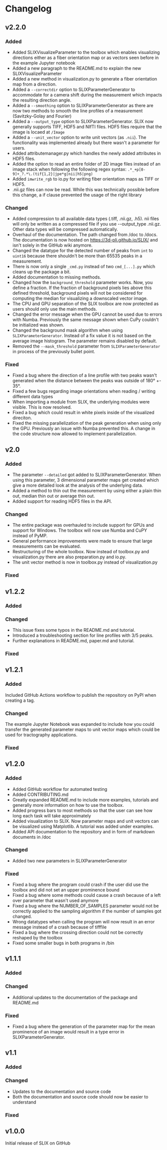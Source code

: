 # Changelog

## v2.2.0
### Added
- Added SLIXVisualizeParameter to the toolbox which enables visualizing directions either as a fiber orientation map or as vectors seen before in the example Jupyter notebook
- Added a new paragraph to the README.md to explain the new SLIXVisualizeParameter
- Added a new method in visualization.py to generate a fiber orientation map from a direction. 
- Added a `--correctdir` option to SLIXParameterGenerator to accommodate for a camera shift during the measurement which impacts the resulting direction angle.
- Added a `--smoothing` option to SLIXParameterGenerator as there are now two methods to smooth the line profiles of a measurement (Savitzky-Golay and Fourier)
- Added a `--output_type` option to SLIXParameterGenerator. SLIX now generally supports TIFF, HDF5 and NIfTI files. HDF5 files require that the image is locaed at `/Image`
- Added a `--unit_vector` option to write unit vectors (as `.nii`). The functionality was implemented already but there wasn't a parameter for users.
- Added attributemanager.py which handles the newly added attributes in HDF5 files. 
- Added the option to read an entire folder of 2D image files instead of an image stack when following the following regex syntax: `.*_+p[0-9]+_?.*\.(tif{1,2}|jpe*g|nii|h5|png)`
- Added `imwrite_rgb` to io.py for writing fiber orientation maps as TIFF or HDF5.
- .nii.gz files can now be read. While this was technically possible before this change, a if clause prevented the usage of the right library

### Changed
- Added compression to all available data types (.tiff, .nii.gz, .h5). nii files will only be written as a compressed file if you use --output_type .nii.gz. Other data types will be compressed automatically.
- Overhaul of the documentation. The path changed from /doc to /docs. The documentation is now hosted on https://3d-pli.github.io/SLIX/
and isn't solely in the GitHub wiki anymore.
- Changed the datatype for the detected number of peaks from `int` to `uint16` because there shouldn't be more than 65535 peaks in a measurement.
- There is now only a single `_cmd.py` instead of two `cmd_[...].py` which cleans up the package a bit.
- Added documentation to missing methods.
- Changed how the `background_threshold` parameter works. Now, you define a fraction. If the fraction of background pixels lies above this defined threshold,
background pixels will not be considered for computing the median for visualizing a downscaled vector image.
- The CPU and GPU separation of the SLIX toolbox are now protected as users should only use the main methods.
- Changed the error message when the GPU cannot be used due to errors with Numba. Previously the same message shown when CuPy couldn't be initialized was shown.
- Changed the background mask algorithm when using `SLIXParameterGenerator`. Instead of a fix value it is not based on the average image histogram. The parameter remains disabled by default.
- Removed the `--mask_threshold` parameter from `SLIXParameterGenerator` in process of the previously bullet point.

### Fixed
- Fixed a bug where the direction of a line profile with two peaks wasn't generated when the distance between the peaks was outside of 180° +- 35°.
- Fixed a few bugs regarding image orientations when reading / writing different data types
- When importing a module from SLIX, the underlying modules were visible. This is now resolved.
- Fixed a bug which could result in white pixels inside of the visualized direciton.
- Fixed the missing parallelization of the peak generation when using only the GPU. Previously an issue with Numba prevented this. A change in the code structure now allowed to implement parallelization.

## v2.0

### Added
- The parameter `--detailed` got added to SLIXParameterGenerator. When using this parameter, 3 dimensional parameter maps get created which give a more detailed look at the analysis of the underlying data.
- Added a method to thin out the measurement by using either a plain thin out, median thin out or average thin out.
- Added support for reading HDF5 files in the API.

### Changed
- The entire package was overhauled to include support for GPUs and support for Windows. The toolbox will now use Numba and CuPY instead of PyMP.
- General performance improvements were made to ensure that large measurements can be evaluated.
- Restructuring of the whole toolbox. Now instead of toolbox.py and visualization.py there are also preparation.py and io.py.
- The unit vector method is now in toolbox.py instead of visualization.py

### Fixed

## v1.2.2

### Added

### Changed
- This issue fixes some typos in the README.md and tutorial.
- Introduced a troubleshooting section for line profiles with 3/5 peaks.
- Further explanations in README.md, paper.md and tutorial.

### Fixed

## v1.2.1

### Added
Included GitHub Actions workflow to publish the repository on PyPI when creating a tag.

### Changed
The example Jupyter Notebook was expanded to include how you could transfer the generated parameter maps to unit vector maps which could be used for tractography applications.

### Fixed

## v1.2.0

### Added
- Added GitHub workflow for automated testing
- Added CONTRIBUTING.md
- Greatly expanded README.md to include more examples, tutorials and generally more information on how to use the toolbox.
- Added progress bars to most methods so that the user can see how long each task will take approximately
- Added visualization to SLIX. Now parameter maps and unit vectors can be visualized using Matplotlib. A tutorial was added under examples.
- Added API documentation to the repository and in form of markdown documents in /doc

### Changed
- Added two new parameters in SLIXParameterGenerator

### Fixed
- Fixed a bug where the program could crash if the user did use the toolbox and did not set an upper prominence bound
- Fixed a bug where some methods could cause a crash because of a left over parameter that wasn't used anymore
- Fixed a bug where the NUMBER_OF_SAMPLES parameter would not be correctly applied to the sampling algorithm if the number of samples got changed.
- Wrong datatypes when calling the program will now result in an error message instead of a crash because of tifffile
- Fixed a bug where the crossing direction could not be correctly reshaped by the toolbox
- Fixed some smaller bugs in both programs in /bin

## v1.1.1

### Added

### Changed
- Additional updates to the documentation of the package and README.md

### Fixed
- Fixed a bug where the generation of the parameter map for the mean prominence of an image would result in a type error in SLIXParameterGenerator.

## v1.1

### Added

### Changed
- Updates to the documentation and source code
- Both the documentation and source code should now be easier to understand

### Fixed

## v1.0.0
Initial release of SLIX on GitHub

